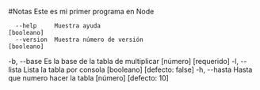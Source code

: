 #Notas
Este es mi primer programa en Node

      --help     Muestra ayuda                                        [booleano]
      --version  Muestra número de versión                            [booleano]
  -b, --base     Es la base de la tabla de multiplicar      [número] [requerido]
  -l, --lista    Lista la tabla por consola          [booleano] [defecto: false]
  -h, --hasta    Hasta que numero hacer la tabla          [número] [defecto: 10]